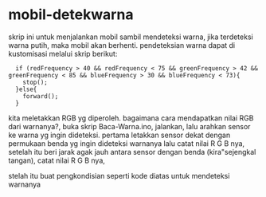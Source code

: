 # mobil-detekwarna
skrip ini untuk menjalankan mobil sambil mendeteksi warna, jika terdeteksi warna putih, maka mobil akan berhenti. pendeteksian warna dapat di kustomisasi melalui skrip berikut:

```
  if (redFrequency > 40 && redFrequency < 75 && greenFrequency > 42 && greenFrequency < 85 && blueFrequency > 30 && blueFrequency < 73){   
    stop();
  }else{
    forward();
  }
```
kita meletakkan RGB yg diperoleh. bagaimana cara mendapatkan nilai RGB dari warnanya?, buka skrip Baca-Warna.ino, jalankan,
lalu arahkan sensor ke warna yg ingin dideteksi. pertama letakkan sensor dekat dengan permukaan benda yg ingin dideteksi warnanya
lalu catat nilai R G B nya, setelah itu beri jarak agak jauh antara sensor dengan benda (kira"sejengkal tangan), catat nilai R G B nya,

stelah itu buat pengkondisian seperti kode diatas untuk mendeteksi warnanya

